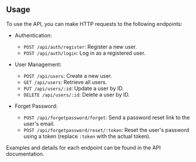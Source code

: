 ## Usage

To use the API, you can make HTTP requests to the following endpoints:

- Authentication:

  - `POST /api/auth/register`: Register a new user.
  - `POST /api/auth/login`: Log in as a registered user.

- User Management:

  - `POST /api/users`: Create a new user.
  - `GET /api/users`: Retrieve all users.
  - `PUT /api/users/:id`: Update a user by ID.
  - `DELETE /api/users/:id`: Delete a user by ID.

- Forget Password:
  - `POST /api/forgetpassword/forget`: Send a password reset link to the user's email.
  - `POST /api/forgetpassword/reset/:token`: Reset the user's password using a token (replace `:token` with the actual token).

Examples and details for each endpoint can be found in the API documentation.
